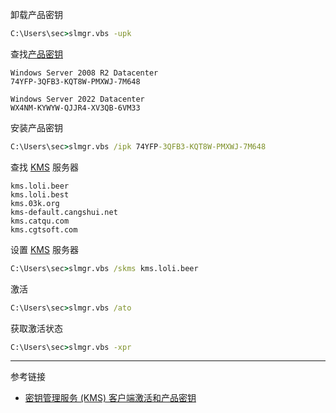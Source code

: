 卸载产品密钥

```cmd
C:\Users\sec>slmgr.vbs -upk
```

查找[产品密钥](https://learn.microsoft.com/zh-cn/windows-server/get-started/kms-client-activation-keys#windows-server-2008-r2)

```
Windows Server 2008 R2 Datacenter
74YFP-3QFB3-KQT8W-PMXWJ-7M648
```

```
Windows Server 2022 Datacenter
WX4NM-KYWYW-QJJR4-XV3QB-6VM33
```

安装产品密钥

```cmd
C:\Users\sec>slmgr.vbs /ipk 74YFP-3QFB3-KQT8W-PMXWJ-7M648
```

查找 [KMS](https://www.coolhub.top/tech-articles/kms_list.html) 服务器

```
kms.loli.beer
kms.loli.best
kms.03k.org
kms-default.cangshui.net	
kms.catqu.com
kms.cgtsoft.com
```

设置 [KMS](https://www.coolhub.top/tech-articles/kms_list.html) 服务器

```cmd
C:\Users\sec>slmgr.vbs /skms kms.loli.beer
```

激活

```cmd
C:\Users\sec>slmgr.vbs /ato
```

获取激活状态

```cmd
C:\Users\sec>slmgr.vbs -xpr
```

---

参考链接

- [密钥管理服务 (KMS) 客户端激活和产品密钥](https://learn.microsoft.com/zh-cn/windows-server/get-started/kms-client-activation-keys#windows-server-2008-r2)